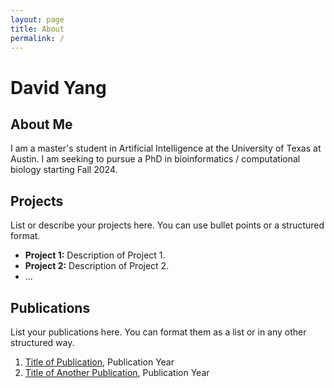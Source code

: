 ```yaml
---
layout: page
title: About
permalink: /
---
```


# David Yang

## About Me
I am a master's student in Artificial Intelligence at the University of Texas at Austin. I am seeking to pursue a PhD in bioinformatics / computational biology starting Fall 2024.

## Projects
List or describe your projects here. You can use bullet points or a structured format.

- **Project 1:** Description of Project 1.
- **Project 2:** Description of Project 2.
- ...

## Publications
List your publications here. You can format them as a list or in any other structured way.

1. [Title of Publication](link-to-publication-if-available), Publication Year
2. [Title of Another Publication](link-to-another-publication), Publication Year

<!-- 
---
layout: page
title: Your Name
--- -->
